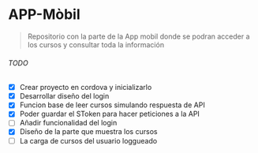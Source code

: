 # APP-Mòbil

> Repositorio con la parte de la App mobil donde se podran acceder a los cursos y consultar toda la información

###### TODO

- [x] Crear proyecto en cordova y inicializarlo 
- [x] Desarrollar diseño del login
- [x] Funcion base de leer cursos simulando respuesta de API
- [x] Poder guardar el SToken para hacer peticiones a la API
- [ ] Añadir funcionalidad del login
- [x] Diseño de la parte que muestra los cursos
- [ ] La carga de cursos del usuario loggueado
